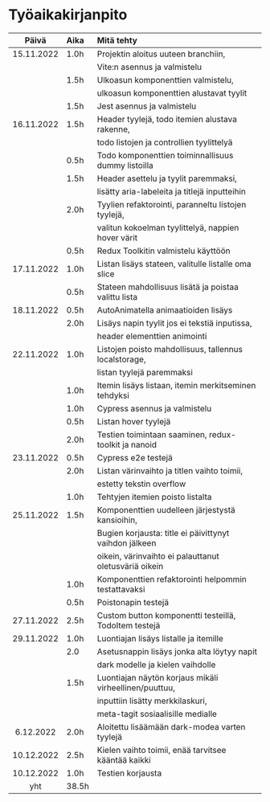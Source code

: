 # Työaikakirjanpito

|   Päivä    | Aika  | Mitä tehty                                             |
| :--------: | :---- | :----------------------------------------------------- |
| 15.11.2022 | 1.0h  | Projektin aloitus uuteen branchiin,                    |
|            |       | Vite:n asennus ja valmistelu                           |
|            | 1.5h  | Ulkoasun komponenttien valmistelu,                     |
|            |       | ulkoasun komponenttien alustavat tyylit                |
|            | 1.5h  | Jest asennus ja valmistelu                             |
| 16.11.2022 | 1.5h  | Header tyylejä, todo itemien alustava rakenne,         |
|            |       | todo listojen ja controllien tyylittelyä               |
|            | 0.5h  | Todo komponenttien toiminnallisuus dummy listoilla     |
|            | 1.5h  | Header asettelu ja tyylit paremmaksi,                  |
|            |       | lisätty aria-labeleita ja titlejä inputteihin          |
|            | 2.0h  | Tyylien refaktorointi, paranneltu listojen tyylejä,    |
|            |       | valitun kokoelman tyylittelyä, nappien hover värit     |
|            | 0.5h  | Redux Toolkitin valmistelu käyttöön                    |
| 17.11.2022 | 1.0h  | Listan lisäys stateen, valitulle listalle oma slice    |
|            | 0.5h  | Stateen mahdollisuus lisätä ja poistaa valittu lista   |
| 18.11.2022 | 0.5h  | AutoAnimatella animaatioiden lisäys                    |
|            | 2.0h  | Lisäys napin tyylit jos ei tekstiä inputissa,          |
|            |       | header elementtien animointi                           |
| 22.11.2022 | 1.0h  | Listojen poisto mahdollisuus, tallennus localstorage,  |
|            |       | listan tyylejä paremmaksi                              |
|            | 1.0h  | Itemin lisäys listaan, itemin merkitseminen tehdyksi   |
|            | 1.0h  | Cypress asennus ja valmistelu                          |
|            | 0.5h  | Listan hover tyylejä                                   |
|            | 2.0h  | Testien toimintaan saaminen, redux-toolkit ja nanoid   |
| 23.11.2022 | 0.5h  | Cypress e2e testejä                                    |
|            | 2.0h  | Listan värinvaihto ja titlen vaihto toimii,            |
|            |       | estetty tekstin overflow                               |
|            | 1.0h  | Tehtyjen itemien poisto listalta                       |
| 25.11.2022 | 1.5h  | Komponenttien uudelleen järjestystä kansioihin,        |
|            |       | Bugien korjausta: title ei päivittynyt vaihdon jälkeen |
|            |       | oikein, värinvaihto ei palauttanut oletusväriä oikein  |
|            | 1.0h  | Komponenttien refaktorointi helpommin testattavaksi    |
|            | 0.5h  | Poistonapin testejä                                    |
| 27.11.2022 | 2.5h  | Custom button komponentti testeillä, TodoItem testejä  |
| 29.11.2022 | 1.0h  | Luontiajan lisäys listalle ja itemille                 |
|            | 2.0   | Asetusnappin lisäys jonka alta löytyy napit            |
|            |       | dark modelle ja kielen vaihdolle                       |
|            | 1.5h  | Luontiajan näytön korjaus mikäli virheellinen/puuttuu, |
|            |       | inputtiin lisätty merkkilaskuri,                       |
|            |       | meta-tagit sosiaalisille medialle                      |
| 6.12.2022  | 2.0h  | Aloitettu lisäämään dark-modea varten tyylejä          |
| 10.12.2022 | 2.5h  | Kielen vaihto toimii, enää tarvitsee kääntää kaikki    |
| 10.12.2022 | 1.0h  | Testien korjausta                                      |
|    yht     | 38.5h |                                                        |

